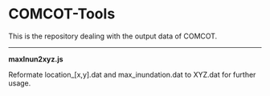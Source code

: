 # COMCOT-Tools
This is the repository dealing with the output data of COMCOT.

---
**maxInun2xyz.js**

Reformate location_[x,y].dat and max_inundation.dat to XYZ.dat for further usage.
